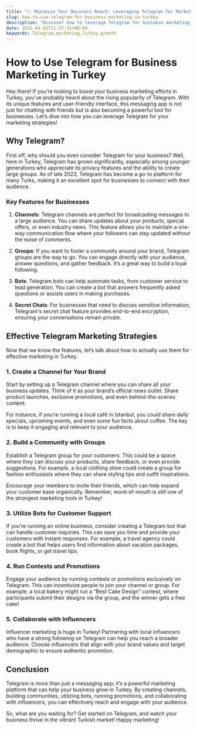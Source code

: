 ```yaml
---
title: "📈 Maximize Your Business Reach: Leveraging Telegram for Marketing Success in Turkey 🇹🇷"
slug: how-to-use-telegram-for-business-marketing-in-turkey
description: "Discover how to leverage Telegram for business marketing in Turkey with channels, groups, bots, and influencer collaborations to engage your audience effectively."
date: 2025-04-01T11:57:31+00:00
keywords: Telegram,marketing,Turkey,growth
---
```


# How to Use Telegram for Business Marketing in Turkey

Hey there! If you're looking to boost your business marketing efforts in Turkey, you've probably heard about the rising popularity of Telegram. With its unique features and user-friendly interface, this messaging app is not just for chatting with friends but is also becoming a powerful tool for businesses. Let’s dive into how you can leverage Telegram for your marketing strategies!

## Why Telegram?

First off, why should you even consider Telegram for your business? Well, here in Turkey, Telegram has grown significantly, especially among younger generations who appreciate its privacy features and the ability to create large groups. As of late 2023, Telegram has become a go-to platform for many Turks, making it an excellent spot for businesses to connect with their audience.

### Key Features for Businesses

1. **Channels**: Telegram channels are perfect for broadcasting messages to a large audience. You can share updates about your products, special offers, or even industry news. This feature allows you to maintain a one-way communication flow where your followers can stay updated without the noise of comments.

2. **Groups**: If you want to foster a community around your brand, Telegram groups are the way to go. You can engage directly with your audience, answer questions, and gather feedback. It’s a great way to build a loyal following.

3. **Bots**: Telegram bots can help automate tasks, from customer service to lead generation. You can create a bot that answers frequently asked questions or assists users in making purchases.

4. **Secret Chats**: For businesses that need to discuss sensitive information, Telegram's secret chat feature provides end-to-end encryption, ensuring your conversations remain private.

## Effective Telegram Marketing Strategies

Now that we know the features, let’s talk about how to actually use them for effective marketing in Turkey.

### 1. Create a Channel for Your Brand

Start by setting up a Telegram channel where you can share all your business updates. Think of it as your brand’s official news outlet. Share product launches, exclusive promotions, and even behind-the-scenes content. 

For instance, if you’re running a local café in Istanbul, you could share daily specials, upcoming events, and even some fun facts about coffee. The key is to keep it engaging and relevant to your audience.

### 2. Build a Community with Groups

Establish a Telegram group for your customers. This could be a space where they can discuss your products, share feedback, or even provide suggestions. For example, a local clothing store could create a group for fashion enthusiasts where they can share styling tips and outfit inspirations. 

Encourage your members to invite their friends, which can help expand your customer base organically. Remember, word-of-mouth is still one of the strongest marketing tools in Turkey!

### 3. Utilize Bots for Customer Support

If you’re running an online business, consider creating a Telegram bot that can handle customer inquiries. This can save you time and provide your customers with instant responses. For example, a travel agency could create a bot that helps users find information about vacation packages, book flights, or get travel tips.

### 4. Run Contests and Promotions

Engage your audience by running contests or promotions exclusively on Telegram. This can incentivize people to join your channel or group. For example, a local bakery might run a “Best Cake Design” contest, where participants submit their designs via the group, and the winner gets a free cake!

### 5. Collaborate with Influencers

Influencer marketing is huge in Turkey! Partnering with local influencers who have a strong following on Telegram can help you reach a broader audience. Choose influencers that align with your brand values and target demographic to ensure authentic promotion.

## Conclusion

Telegram is more than just a messaging app; it’s a powerful marketing platform that can help your business grow in Turkey. By creating channels, building communities, utilizing bots, running promotions, and collaborating with influencers, you can effectively reach and engage with your audience. 

So, what are you waiting for? Get started on Telegram, and watch your business thrive in the vibrant Turkish market! Happy marketing!